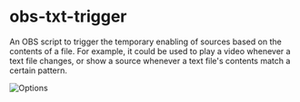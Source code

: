 obs-txt-trigger
===============

An OBS script to trigger the temporary enabling of sources based on the contents of a file. For example, it could be used to play a video whenever a text file changes, or show a source whenever a text file's contents match a certain pattern.

![Options](https://www.ryanliptak.com/misc/txt-trigger.png)
